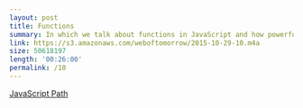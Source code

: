 ```yaml
---
layout: post
title: Functions
summary: In which we talk about functions in JavaScript and how powerful they are.
link: https://s3.amazonaws.com/weboftomorrow/2015-10-29-10.m4a
size: 50618197
length: '00:26:00'
permalink: /10
---
```


[JavaScript Path](https://github.com/javascript-society/javascript-path)
